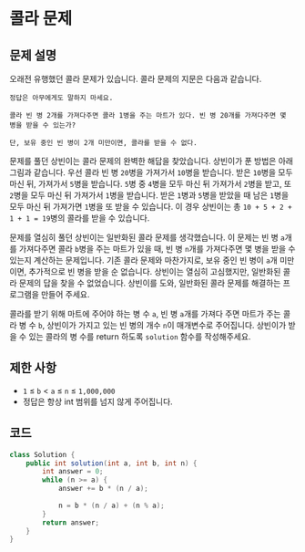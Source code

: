 # 콜라 문제

## 문제 설명
오래전 유행했던 콜라 문제가 있습니다. 콜라 문제의 지문은 다음과 같습니다.
```
정답은 아무에게도 말하지 마세요.

콜라 빈 병 2개를 가져다주면 콜라 1병을 주는 마트가 있다. 빈 병 20개를 가져다주면 몇 병을 받을 수 있는가?

단, 보유 중인 빈 병이 2개 미만이면, 콜라를 받을 수 없다.
```
문제를 풀던 상빈이는 콜라 문제의 완벽한 해답을 찾았습니다. 상빈이가 푼 방법은 아래 그림과 같습니다. 우선 콜라 빈 병 `20`병을 가져가서 `10`병을 받습니다. 받은 `10`병을 모두 마신 뒤, 가져가서 `5`병을 받습니다. `5`병 중 `4`병을 모두 마신 뒤 가져가서 `2`병을 받고, 또 `2`병을 모두 마신 뒤 가져가서 `1`병을 받습니다. 받은 `1`병과 `5`병을 받았을 때 남은 `1`병을 모두 마신 뒤 가져가면 `1`병을 또 받을 수 있습니다. 이 경우 상빈이는 총 `10 + 5 + 2 + 1 + 1 = 19`병의 콜라를 받을 수 있습니다.

문제를 열심히 풀던 상빈이는 일반화된 콜라 문제를 생각했습니다. 이 문제는 빈 병 `a`개를 가져다주면 콜라 `b`병을 주는 마트가 있을 때, 빈 병 `n`개를 가져다주면 몇 병을 받을 수 있는지 계산하는 문제입니다. 기존 콜라 문제와 마찬가지로, 보유 중인 빈 병이 `a`개 미만이면, 추가적으로 빈 병을 받을 순 없습니다. 상빈이는 열심히 고심했지만, 일반화된 콜라 문제의 답을 찾을 수 없었습니다. 상빈이를 도와, 일반화된 콜라 문제를 해결하는 프로그램을 만들어 주세요.

콜라를 받기 위해 마트에 주어야 하는 병 수 `a`, 빈 병 `a`개를 가져다 주면 마트가 주는 콜라 병 수 `b`, 상빈이가 가지고 있는 빈 병의 개수 `n`이 매개변수로 주어집니다. 상빈이가 받을 수 있는 콜라의 병 수를 return 하도록 `solution` 함수를 작성해주세요.

## 제한 사항
- `1` ≤ `b` < `a` ≤ `n` ≤ `1,000,000`
- 정답은 항상 int 범위를 넘지 않게 주어집니다.

## 코드
```java
class Solution {
    public int solution(int a, int b, int n) {
        int answer = 0;
        while (n >= a) {
            answer += b * (n / a);
            
            n = b * (n / a) + (n % a);
        }
        return answer;
    }
}
```